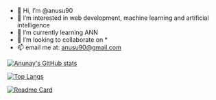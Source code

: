 - 👋 Hi, I’m @anusu90
- 👀 I’m interested in web development, machine learning and artificial intelligence
- 🌱 I’m currently learning ANN
- 💞️ I’m looking to collaborate on *
- 📫 email me at: anusu90@gmail.com

[![Anunay's GitHub stats](https://github-readme-stats.vercel.app/api?username=anusu90)](https://github.com/anuraghazra/github-readme-stats)

[![Top Langs](https://github-readme-stats.vercel.app/api/top-langs/?username=anusu90)](https://github.com/anuraghazra/github-readme-stats)

[![Readme Card](https://github-readme-stats.vercel.app/api/pin/?username=anusu90&repo=github-readme-stats)](https://github.com/anuraghazra/github-readme-stats)

<!---
anusu90/anusu90 is a ✨ special ✨ repository because its `README.md` (this file) appears on your GitHub profile.
You can click the Preview link to take a look at your changes.
--->
